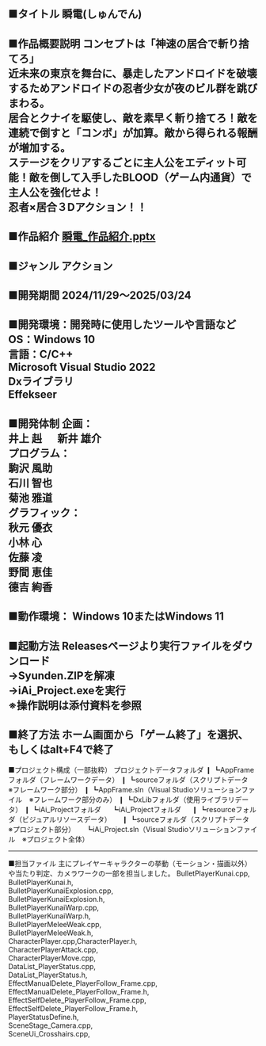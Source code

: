 ■タイトル
瞬電(しゅんでん)
--------------------------------
■作品概要説明
コンセプトは「神速の居合で斬り捨てろ」  
近未来の東京を舞台に、暴走したアンドロイドを破壊するためアンドロイドの忍者少女が夜のビル群を跳びまわる。  
居合とクナイを駆使し、敵を素早く斬り捨てろ！敵を連続で倒すと「コンボ」が加算。敵から得られる報酬が増加する。  
ステージをクリアするごとに主人公をエディット可能！敵を倒して入手したBLOOD（ゲーム内通貨）で主人公を強化せよ！  
忍者×居合３Dアクション！！
--------------------------------
■作品紹介
[瞬電_作品紹介.pptx](https://github.com/user-attachments/files/22596770/_.pptx)
--------------------------------
■ジャンル
アクション
--------------------------------
■開発期間
 2024/11/29～2025/03/24
-------------------------------
■開発環境：開発時に使用したツールや言語など
 OS：Windows 10  
 言語：C/C++  
 Microsoft Visual Studio 2022  
 Dxライブラリ  
 Effekseer  
------------------------------
■開発体制
企画：  
 井上 赳   　
 新井 雄介   
プログラム：  
 駒沢 風助   
 石川 智也   
 菊池 雅道   
グラフィック：  
 秋元 優衣  
 小林 心    
 佐藤 凌    
 野間 恵佳  
 德吉 絢香   
--------------------------------
■動作環境： 
  Windows 10またはWindows 11
--------------------------------
■起動方法
Releasesページより実行ファイルをダウンロード  
→Syunden.ZIPを解凍  
→iAi_Project.exeを実行  
※操作説明は添付資料を参照  
--------------------------------
■終了方法
 ホーム画面から「ゲーム終了」を選択、もしくはalt+F4で終了
--------------------------------
■プロジェクト構成（一部抜粋）
プロジェクトデータフォルダ
  ❙
  ┗AppFrameフォルダ（フレームワークデータ）
  ❙ ┗sourceフォルダ（スクリプトデータ　※フレームワーク部分）
  ❙ ┗AppFrame.sln（Visual Studioソリューションファイル　※フレームワーク部分のみ）
  ❙
  ┗DxLibフォルダ（使用ライブラリデータ）
  ❙
  ┗iAi_Projectフォルダ
　  ┗iAi_Projectフォルダ
　  ❙ ┗resourceフォルダ（ビジュアルリソースデータ）
　  ❙ ┗sourceフォルダ（スクリプトデータ　※プロジェクト部分）
　  ┗iAi_Project.sln（Visual Studioソリューションファイル　※プロジェクト全体）
 
--------------------------------
■担当ファイル
主にプレイヤーキャラクターの挙動（モーション・描画以外）や当たり判定、カメラワークの一部を担当しました。
BulletPlayerKunai.cpp,  
BulletPlayerKunai.h,  
BulletPlayerKunaiExplosion.cpp,  
BulletPlayerKunaiExplosion.h,  
BulletPlayerKunaiWarp.cpp,  
BulletPlayerKunaiWarp.h,  
BulletPlayerMeleeWeak.cpp,  
BulletPlayerMeleeWeak.h,  
CharacterPlayer.cpp,CharacterPlayer.h,  
CharacterPlayerAttack.cpp,  
CharacterPlayerMove.cpp,  
DataList_PlayerStatus.cpp,  
DataList_PlayerStatus.h,  
EffectManualDelete_PlayerFollow_Frame.cpp,  
EffectManualDelete_PlayerFollow_Frame.h,  
EffectSelfDelete_PlayerFollow_Frame.cpp,  
EffectSelfDelete_PlayerFollow_Frame.h,  
PlayerStatusDefine.h,  
SceneStage_Camera.cpp,  
SceneUi_Crosshairs.cpp,  
